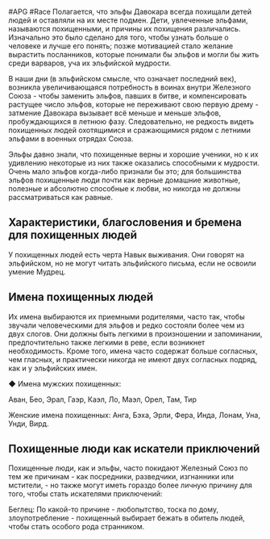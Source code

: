 #APG #Race
Полагается, что эльфы Давокара всегда похищали детей людей и оставляли на их месте подмен. Дети, увлеченные эльфами, называются похищенными, и причины их похищения различались. Изначально это было сделано для того, чтобы узнать больше о человеке и лучше его понять; позже мотивацией стало желание вырастить посланников, которые понимали бы эльфов и могли бы жить среди варваров, уча их эльфийской мудрости. 

В наши дни (в эльфийском смысле, что означает последний век), возникла увеличивающаяся потребность в воинах внутри Железного Союза - чтобы заменить эльфов, павших в битве, и компенсировать растущее число эльфов, которые не переживают свою первую дрему - затмение Давокара вызывает всё меньше и меньше эльфов, пробуждающихся в летнюю фазу. Следовательно, не редкость видеть похищенных людей охотящимися и сражающимися рядом с летними эльфами в военных отрядах Союза. 

Эльфы давно знали, что похищенные верны и хорошие ученики, но к их удивлению некоторые из них также оказались способными к мудрости. Очень мало эльфов когда-либо признали бы это; для большинства эльфов похищенные люди почти как верные домашние животные, полезные и абсолютно способные к любви, но никогда не должны рассматриваться как равные. 

## Характеристики, благословения и бремена для похищенных людей 

У похищенных людей есть черта Навык выживания. Они говорят на эльфийском, но не могут читать эльфийского письма, если не освоили умение Мудрец. 

## Имена похищенных людей 

Их имена выбираются их приемными родителями, часто так, чтобы звучали человеческими для эльфов и редко состояли более чем из двух слогов. Они должны быть легкими в произношении и запоминании, предпочтительно также легкими в реве, если возникнет необходимость. Кроме того, имена часто содержат больше согласных, чем гласных, и практически никогда не имеют двух согласных подряд, как и у эльфийских имен. 

◆ Имена мужских похищенных:  

Аван, Бео, Эрал, Гаэр, Каэл, Ло, Маэл, Орел, Там, Тир 

Женские имена похищенных: Анга, Бэха, Эрли, Фера, Инда, Лонам, Уна, Унди, Вирд. 

## Похищенные люди как искатели приключений 

Похищенные люди, как и эльфы, часто покидают Железный Союз по тем же причинам - как посредники, разведчики, изгнанники или мстители, - но также могут иметь гораздо более личную причину для того, чтобы стать искателями приключений: 

Беглец: По какой-то причине - любопытство, тоска по дому, злоупотребление - похищенный выбирает бежать в обитель людей, чтобы стать особого рода странником. 